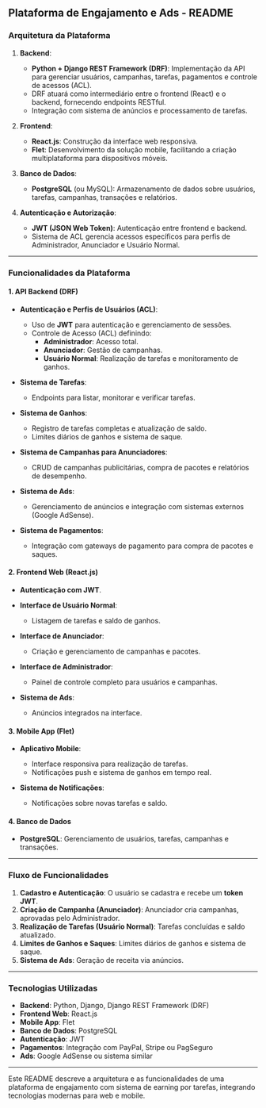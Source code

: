 ## Plataforma de Engajamento e Ads - README

### **Arquitetura da Plataforma**

1. **Backend**:
   - **Python + Django REST Framework (DRF)**: Implementação da API para gerenciar usuários, campanhas, tarefas, pagamentos e controle de acessos (ACL).
   - DRF atuará como intermediário entre o frontend (React) e o backend, fornecendo endpoints RESTful.
   - Integração com sistema de anúncios e processamento de tarefas.

2. **Frontend**:
   - **React.js**: Construção da interface web responsiva.
   - **Flet**: Desenvolvimento da solução mobile, facilitando a criação multiplataforma para dispositivos móveis.

3. **Banco de Dados**:
   - **PostgreSQL** (ou MySQL): Armazenamento de dados sobre usuários, tarefas, campanhas, transações e relatórios.

4. **Autenticação e Autorização**:
   - **JWT (JSON Web Token)**: Autenticação entre frontend e backend.
   - Sistema de ACL gerencia acessos específicos para perfis de Administrador, Anunciador e Usuário Normal.

---

### **Funcionalidades da Plataforma**

#### **1. API Backend (DRF)**

- **Autenticação e Perfis de Usuários (ACL)**:
  - Uso de **JWT** para autenticação e gerenciamento de sessões.
  - Controle de Acesso (ACL) definindo:
    - **Administrador**: Acesso total.
    - **Anunciador**: Gestão de campanhas.
    - **Usuário Normal**: Realização de tarefas e monitoramento de ganhos.

- **Sistema de Tarefas**:
  - Endpoints para listar, monitorar e verificar tarefas.

- **Sistema de Ganhos**:
  - Registro de tarefas completas e atualização de saldo.
  - Limites diários de ganhos e sistema de saque.

- **Sistema de Campanhas para Anunciadores**:
  - CRUD de campanhas publicitárias, compra de pacotes e relatórios de desempenho.

- **Sistema de Ads**:
  - Gerenciamento de anúncios e integração com sistemas externos (Google AdSense).

- **Sistema de Pagamentos**:
  - Integração com gateways de pagamento para compra de pacotes e saques.

#### **2. Frontend Web (React.js)**

- **Autenticação com JWT**.
  
- **Interface de Usuário Normal**:
  - Listagem de tarefas e saldo de ganhos.
  
- **Interface de Anunciador**:
  - Criação e gerenciamento de campanhas e pacotes.

- **Interface de Administrador**:
  - Painel de controle completo para usuários e campanhas.

- **Sistema de Ads**:
  - Anúncios integrados na interface.

#### **3. Mobile App (Flet)**

- **Aplicativo Mobile**:
  - Interface responsiva para realização de tarefas.
  - Notificações push e sistema de ganhos em tempo real.

- **Sistema de Notificações**:
  - Notificações sobre novas tarefas e saldo.

#### **4. Banco de Dados**

- **PostgreSQL**: Gerenciamento de usuários, tarefas, campanhas e transações.

---

### **Fluxo de Funcionalidades**

1. **Cadastro e Autenticação**: O usuário se cadastra e recebe um **token JWT**.
2. **Criação de Campanha (Anunciador)**: Anunciador cria campanhas, aprovadas pelo Administrador.
3. **Realização de Tarefas (Usuário Normal)**: Tarefas concluídas e saldo atualizado.
4. **Limites de Ganhos e Saques**: Limites diários de ganhos e sistema de saque.
5. **Sistema de Ads**: Geração de receita via anúncios.

---

### **Tecnologias Utilizadas**

- **Backend**: Python, Django, Django REST Framework (DRF)
- **Frontend Web**: React.js
- **Mobile App**: Flet
- **Banco de Dados**: PostgreSQL
- **Autenticação**: JWT
- **Pagamentos**: Integração com PayPal, Stripe ou PagSeguro
- **Ads**: Google AdSense ou sistema similar

---

Este README descreve a arquitetura e as funcionalidades de uma plataforma de engajamento com sistema de earning por tarefas, integrando tecnologias modernas para web e mobile.
